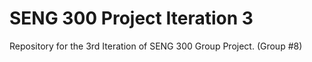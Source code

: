 # SENG 300 Project Iteration 3

Repository for the 3rd Iteration of SENG 300 Group Project. (Group #8)

